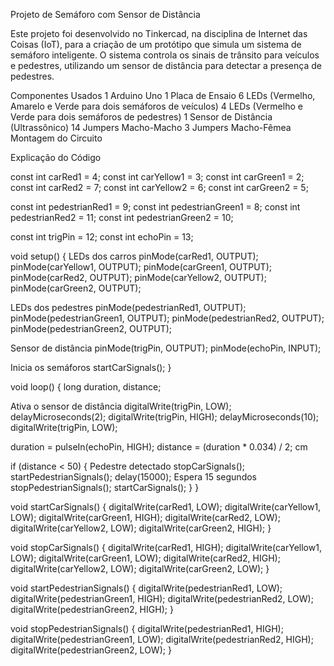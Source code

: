 Projeto de Semáforo com Sensor de Distância

Este projeto foi desenvolvido no Tinkercad, na disciplina de Internet das Coisas (IoT), para a
criação de um protótipo que simula um sistema de semáforo inteligente. O sistema controla os 
sinais de trânsito para veículos e pedestres, utilizando um sensor de distância para detectar
a presença de pedestres.

Componentes Usados
1 Arduino Uno
1 Placa de Ensaio
6 LEDs (Vermelho, Amarelo e Verde para dois semáforos de veículos)
4 LEDs (Vermelho e Verde para dois semáforos de pedestres)
1 Sensor de Distância (Ultrassônico)
14 Jumpers Macho-Macho
3 Jumpers Macho-Fêmea
Montagem do Circuito

Explicação do Código

const int carRed1 = 4;
const int carYellow1 = 3;
const int carGreen1 = 2;
const int carRed2 = 7;
const int carYellow2 = 6;
const int carGreen2 = 5;

const int pedestrianRed1 = 9;
const int pedestrianGreen1 = 8;
const int pedestrianRed2 = 11;
const int pedestrianGreen2 = 10;

const int trigPin = 12;
const int echoPin = 13;

void setup() {
   LEDs dos carros
  pinMode(carRed1, OUTPUT);
  pinMode(carYellow1, OUTPUT);
  pinMode(carGreen1, OUTPUT);
  pinMode(carRed2, OUTPUT);
  pinMode(carYellow2, OUTPUT);
  pinMode(carGreen2, OUTPUT);

   LEDs dos pedestres
  pinMode(pedestrianRed1, OUTPUT);
  pinMode(pedestrianGreen1, OUTPUT);
  pinMode(pedestrianRed2, OUTPUT);
  pinMode(pedestrianGreen2, OUTPUT);

   Sensor de distância
  pinMode(trigPin, OUTPUT);
  pinMode(echoPin, INPUT);
  
   Inicia os semáforos
  startCarSignals();
}

void loop() {
  long duration, distance;
  
  Ativa o sensor de distância
  digitalWrite(trigPin, LOW);
  delayMicroseconds(2);
  digitalWrite(trigPin, HIGH);
  delayMicroseconds(10);
  digitalWrite(trigPin, LOW);
  
  duration = pulseIn(echoPin, HIGH);
  distance = (duration * 0.034) / 2; cm

  if (distance < 50) {
    Pedestre detectado
    stopCarSignals();
    startPedestrianSignals();
    delay(15000); Espera 15 segundos
    stopPedestrianSignals();
    startCarSignals();
  }
}

void startCarSignals() {
  digitalWrite(carRed1, LOW);
  digitalWrite(carYellow1, LOW);
  digitalWrite(carGreen1, HIGH);
  digitalWrite(carRed2, LOW);
  digitalWrite(carYellow2, LOW);
  digitalWrite(carGreen2, HIGH);
}

void stopCarSignals() {
  digitalWrite(carRed1, HIGH);
  digitalWrite(carYellow1, LOW);
  digitalWrite(carGreen1, LOW);
  digitalWrite(carRed2, HIGH);
  digitalWrite(carYellow2, LOW);
  digitalWrite(carGreen2, LOW);
}

void startPedestrianSignals() {
  digitalWrite(pedestrianRed1, LOW);
  digitalWrite(pedestrianGreen1, HIGH);
  digitalWrite(pedestrianRed2, LOW);
  digitalWrite(pedestrianGreen2, HIGH);
}

void stopPedestrianSignals() {
  digitalWrite(pedestrianRed1, HIGH);
  digitalWrite(pedestrianGreen1, LOW);
  digitalWrite(pedestrianRed2, HIGH);
  digitalWrite(pedestrianGreen2, LOW);
}
